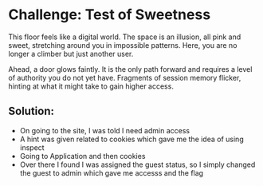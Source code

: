 # Challenge: Test of Sweetness
This floor feels like a digital world. The space is an illusion, 
all pink and sweet, stretching around you in impossible patterns. Here, you are no longer a climber but just another user.

Ahead, a door glows faintly. It is the only path forward and requires a level of authority you do not yet have. 
Fragments of session memory flicker, hinting at what it might take to gain higher access.

## Solution: 
- On going to the site, I was told I need admin access
- A hint was given related to cookies which gave me the idea of using inspect
- Going to Application and then cookies
- Over there I found I was assigned the guest status, so I simply changed the guest to admin which gave me accesss and the flag
